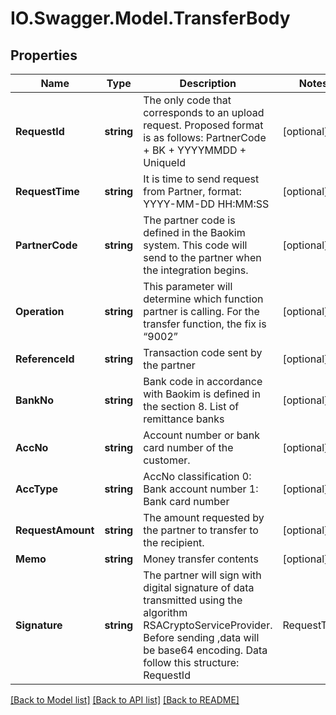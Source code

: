 # IO.Swagger.Model.TransferBody
## Properties

Name | Type | Description | Notes
------------ | ------------- | ------------- | -------------
**RequestId** | **string** | The only code that corresponds to an upload request. Proposed format is as follows: PartnerCode + BK + YYYYMMDD + UniqueId | [optional] 
**RequestTime** | **string** | It is time to send request from Partner, format: YYYY-MM-DD HH:MM:SS | [optional] 
**PartnerCode** | **string** | The partner code is defined in the Baokim system. This code will send to the partner when the integration begins. | [optional] 
**Operation** | **string** | This parameter will determine which function partner is calling. For the transfer function, the fix is “9002” | [optional] 
**ReferenceId** | **string** | Transaction code sent by the partner | [optional] 
**BankNo** | **string** | Bank code in accordance with Baokim is defined in the section 8. List of remittance banks | [optional] 
**AccNo** | **string** | Account number or bank card number of the customer. | [optional] 
**AccType** | **string** | AccNo classification 0: Bank account number 1: Bank card number | [optional] 
**RequestAmount** | **string** | The amount requested by the partner to transfer to the recipient. | [optional] 
**Memo** | **string** | Money transfer contents | [optional] 
**Signature** | **string** | The partner will sign with digital signature of data transmitted using the algorithm RSACryptoServiceProvider. Before sending ,data will be base64 encoding. Data follow this structure: RequestId|RequestTime|PartnerCode| Operation|ReferenceId|BankNo|AccNo| AccType|RequestAmount|Memo | [optional] 

[[Back to Model list]](../README.md#documentation-for-models) [[Back to API list]](../README.md#documentation-for-api-endpoints) [[Back to README]](../README.md)

